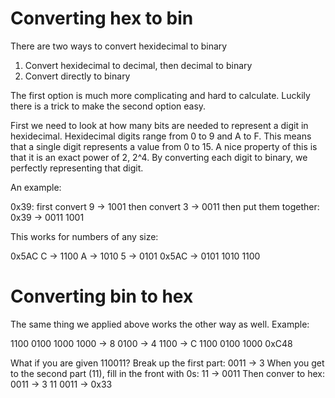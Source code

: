 # Converting hex to bin

There are two ways to convert hexidecimal to binary
1. Convert hexidecimal to decimal, then decimal to binary
2. Convert directly to binary

The first option is much more complicating and hard to calculate. Luckily there is a trick to make the second option easy.

First we need to look at how many bits are needed to represent a digit in hexidecimal. Hexidecimal digits range from 0 to 9 and A to F. This means that a single digit represents a value from 0 to 15. A nice property of this is that it is an exact power of 2, 2^4. By converting each digit to binary, we perfectly representing that digit.

An example: 

0x39:
first convert 9 -> 1001
then convert 3 -> 0011
then put them together: 0x39 -> 0011 1001

This works for numbers of any size:

0x5AC
C -> 1100
A -> 1010
5 -> 0101
0x5AC -> 0101 1010 1100

# Converting bin to hex

The same thing we applied above works the other way as well. Example:

1100 0100 1000
1000 -> 8
0100 -> 4
1100 -> C
1100 0100 1000
0xC48

What if you are given 110011?
Break up the first part:
0011 -> 3
When you get to the second part (11), fill in the front with 0s:
11 -> 0011
Then conver to hex:
0011 -> 3
11 0011 -> 0x33


